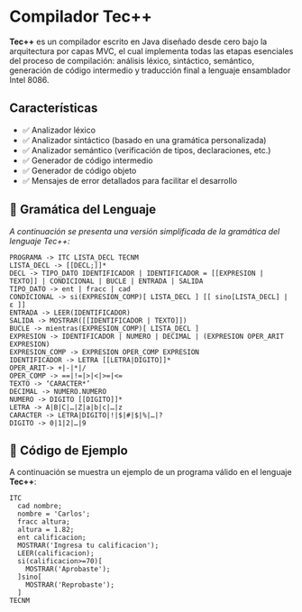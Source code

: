 # Compilador Tec++

**Tec++** es un compilador escrito en Java diseñado desde cero bajo la arquitectura por capas MVC, el cual implementa todas las etapas esenciales del proceso de compilación: análisis léxico, sintáctico, semántico, generación de código intermedio y traducción final a lenguaje ensamblador Intel 8086.

## Características

- ✅ Analizador léxico
- ✅ Analizador sintáctico (basado en una gramática personalizada)
- ✅ Analizador semántico (verificación de tipos, declaraciones, etc.)
- ✅ Generador de código intermedio
- ✅ Generador de código objeto
- ✅ Mensajes de error detallados para facilitar el desarrollo

## 📘 Gramática del Lenguaje

_A continuación se presenta una versión simplificada de la gramática del lenguaje Tec++:_

```
PROGRAMA -> ITC LISTA_DECL TECNM
LISTA_DECL -> [[DECL;]]*
DECL -> TIPO_DATO IDENTIFICADOR | IDENTIFICADOR = [[EXPRESION | TEXTO]] | CONDICIONAL | BUCLE | ENTRADA | SALIDA
TIPO_DATO -> ent | fracc | cad
CONDICIONAL -> si(EXPRESION_COMP)[ LISTA_DECL ] [[ sino[LISTA_DECL] | ε ]]
ENTRADA -> LEER(IDENTIFICADOR)
SALIDA -> MOSTRAR([[IDENTIFICADOR | TEXTO]])
BUCLE -> mientras(EXPRESION_COMP)[ LISTA_DECL ]
EXPRESION -> IDENTIFICADOR | NUMERO | DECIMAL | (EXPRESION OPER_ARIT EXPRESION)
EXPRESION_COMP -> EXPRESION OPER_COMP EXPRESION
IDENTIFICADOR -> LETRA [[LETRA|DIGITO]]*
OPER_ARIT-> +|-|*|/
OPER_COMP -> ==|!=|>|<|>=|<=
TEXTO -> ‘CARACTER*’
DECIMAL -> NUMERO.NUMERO
NUMERO -> DIGITO [[DIGITO]]*
LETRA -> A|B|C|…|Z|a|b|c|…|z
CARACTER -> LETRA|DIGITO|!|$|#|$|%|…|?
DIGITO -> 0|1|2|…|9
```

## 🧪 Código de Ejemplo

A continuación se muestra un ejemplo de un programa válido en el lenguaje **Tec++**:

```tecpp
ITC
  cad nombre;
  nombre = 'Carlos';
  fracc altura;
  altura = 1.82;
  ent calificacion;
  MOSTRAR('Ingresa tu calificacion');
  LEER(calificacion);
  si(calificacion>=70)[
    MOSTRAR('Aprobaste');
  ]sino[
    MOSTRAR('Reprobaste');
  ]
TECNM
```